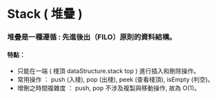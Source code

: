 # Stack ( 堆疊 )

### 堆疊是一種遵循 : 先進後出（FILO）原則的資料結構。

#### 特點：
- 只能在一端 ( 棧頂 dataStructure.stack top ) 進行插入和刪除操作。
- 常用操作 ： push (入棧), pop (出棧), peek (查看棧頂), isEmpty (判空)。
- 增刪之時間複雜度 ： push, pop 不涉及複製與移動操作, 故為 O(1)。